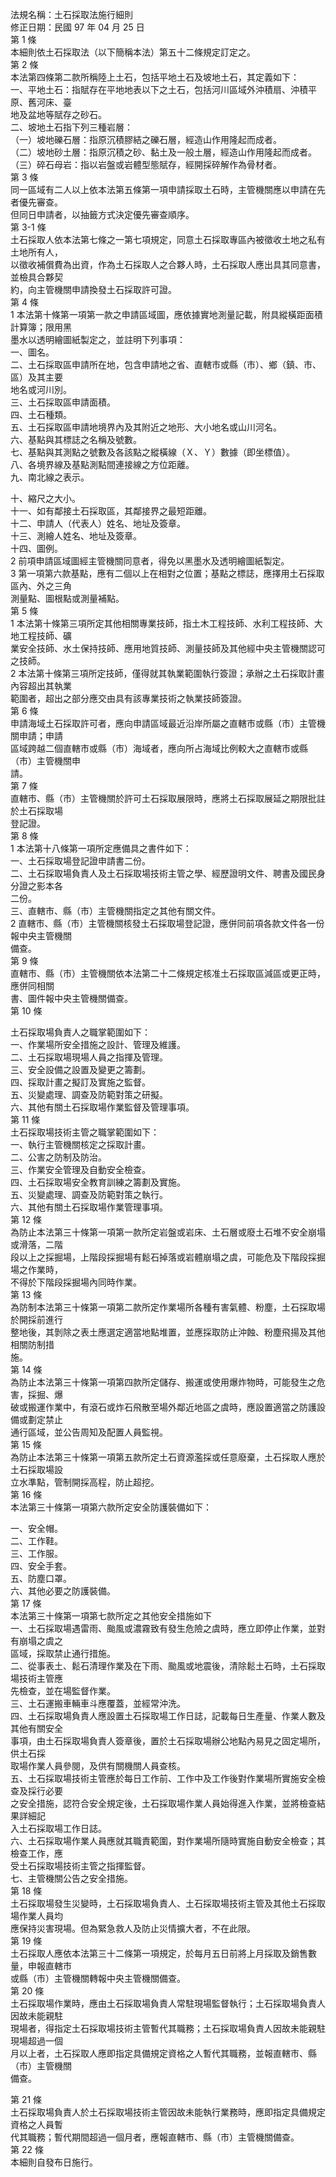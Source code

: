 法規名稱：土石採取法施行細則  
修正日期：民國 97 年 04 月 25 日  
第 1 條  
本細則依土石採取法（以下簡稱本法）第五十二條規定訂定之。  
第 2 條  
本法第四條第二款所稱陸上土石，包括平地土石及坡地土石，其定義如下：  
一、平地土石：指賦存在平地地表以下之土石，包括河川區域外沖積扇、沖積平原、舊河床、臺  
地及盆地等賦存之砂石。  
二、坡地土石指下列三種岩層：  
（一）坡地礫石層：指原沉積膠結之礫石層，經造山作用隆起而成者。  
（二）坡地砂土層：指原沉積之砂、黏土及一般土層，經造山作用隆起而成者。  
（三）碎石母岩：指以岩盤或岩體型態賦存，經開採碎解作為骨材者。  
第 3 條  
同一區域有二人以上依本法第五條第一項申請採取土石時，主管機關應以申請在先者優先審查。  
但同日申請者，以抽籤方式決定優先審查順序。  
第 3-1 條  
土石採取人依本法第七條之一第七項規定，同意土石採取專區內被徵收土地之私有土地所有人，  
以徵收補償費為出資，作為土石採取人之合夥人時，土石採取人應出具其同意書，並檢具合夥契  
約，向主管機關申請換發土石採取許可證。  
第 4 條  
1 本法第十條第一項第一款之申請區域圖，應依據實地測量記載，附具縱橫距面積計算簿；限用黑  
墨水以透明繪圖紙製定之，並註明下列事項：  
一、圖名。  
二、土石採取區申請所在地，包含申請地之省、直轄市或縣（市）、鄉（鎮、市、區）及其主要  
地名或河川別。  
三、土石採取區申請面積。  
四、土石種類。  
五、土石採取區申請地境界內及其附近之地形、大小地名或山川河名。  
六、基點與其標誌之名稱及號數。  
七、基點與其測點之號數及各該點之縱橫線（Ｘ、Ｙ）數據（即坐標值）。  
八、各境界線及基點測點間連接線之方位距離。  
九、南北線之表示。  


十、縮尺之大小。  
十一、如有鄰接土石採取區，其鄰接界之最短距離。  
十二、申請人（代表人）姓名、地址及簽章。  
十三、測繪人姓名、地址及簽章。  
十四、圖例。  
2 前項申請區域圖經主管機關同意者，得免以黑墨水及透明繪圖紙製定。  
3 第一項第六款基點，應有二個以上在相對之位置；基點之標誌，應擇用土石採取區內、外之三角  
測量點、圖根點或測量補點。  
第 5 條  
1 本法第十條第三項所定其他相關專業技師，指土木工程技師、水利工程技師、大地工程技師、礦  
業安全技師、水土保持技師、應用地質技師、測量技師及其他經中央主管機關認可之技師。  
2 本法第十條第三項所定技師，僅得就其執業範圍執行簽證；承辦之土石採取計畫內容超出其執業  
範圍者，超出之部分應交由具有該專業技術之執業技師簽證。  
第 6 條  
申請海域土石採取許可者，應向申請區域最近沿岸所屬之直轄市或縣（市）主管機關申請；申請  
區域跨越二個直轄市或縣（市）海域者，應向所占海域比例較大之直轄市或縣（市）主管機關申  
請。  
第 7 條  
直轄市、縣（市）主管機關於許可土石採取展限時，應將土石採取展延之期限批註於土石採取場  
登記證。  
第 8 條  
1 本法第十八條第一項所定應備具之書件如下：  
一、土石採取場登記證申請書二份。  
二、土石採取場負責人及土石採取場技術主管之學、經歷證明文件、聘書及國民身分證之影本各  
二份。  
三、直轄市、縣（市）主管機關指定之其他有關文件。  
2 直轄市、縣（市）主管機關核發土石採取場登記證，應併同前項各款文件各一份報中央主管機關  
備查。  
第 9 條  
直轄市、縣（市）主管機關依本法第二十二條規定核准土石採取區減區或更正時，應併同相關  
書、圖件報中央主管機關備查。  
第 10 條  


土石採取場負責人之職掌範圍如下：  
一、作業場所安全措施之設計、管理及維護。  
二、土石採取場現場人員之指揮及管理。  
三、安全設備之設置及變更之籌劃。  
四、採取計畫之擬訂及實施之監督。  
五、災變處理、調查及防範對策之研擬。  
六、其他有關土石採取場作業監督及管理事項。  
第 11 條  
土石採取場技術主管之職掌範圍如下：  
一、執行主管機關核定之採取計畫。  
二、公害之防制及防治。  
三、作業安全管理及自動安全檢查。  
四、土石採取場安全教育訓練之籌劃及實施。  
五、災變處理、調查及防範對策之執行。  
六、其他有關土石採取場作業管理事項。  
第 12 條  
為防止本法第三十條第一項第一款所定岩盤或岩床、土石層或廢土石堆不安全崩塌或滑落，二階  
段以上之採掘場，上階段採掘場有鬆石掉落或岩體崩塌之虞，可能危及下階段採掘場之作業時，  
不得於下階段採掘場內同時作業。  
第 13 條  
為防制本法第三十條第一項第二款所定作業場所各種有害氣體、粉塵，土石採取場於開採前進行  
整地後，其剝除之表土應選定適當地點堆置，並應採取防止沖蝕、粉塵飛揚及其他相關防制措  
施。  
第 14 條  
為防止本法第三十條第一項第四款所定儲存、搬運或使用爆炸物時，可能發生之危害，採掘、爆  
破或搬運作業中，有滾石或炸石飛散至場外鄰近地區之虞時，應設置適當之防護設備或劃定禁止  
通行區域，並公告周知及配置人員監視。  
第 15 條  
為防止本法第三十條第一項第五款所定土石資源濫採或任意廢棄，土石採取人應於土石採取場設  
立水準點，管制開採高程，防止超挖。  
第 16 條  
本法第三十條第一項第六款所定安全防護裝備如下：  


一、安全帽。  
二、工作鞋。  
三、工作服。  
四、安全手套。  
五、防塵口罩。  
六、其他必要之防護裝備。  
第 17 條  
本法第三十條第一項第七款所定之其他安全措施如下  
一、土石採取場遇雷雨、颱風或濃霧致有發生危險之虞時，應立即停止作業，並對有崩塌之虞之  
區域，採取禁止通行措施。  
二、從事表土、鬆石清理作業及在下雨、颱風或地震後，清除鬆土石時，土石採取場技術主管應  
先檢查，並在場監督作業。  
三、土石運搬車輛車斗應覆蓋，並經常沖洗。  
四、土石採取場負責人應設置土石採取場工作日誌，記載每日生產量、作業人數及其他有關安全  
事項，由土石採取場負責人簽章後，置於土石採取場辦公地點內易見之固定場所，供土石採  
取場作業人員參閱，及供有關機關人員查核。  
五、土石採取場技術主管應於每日工作前、工作中及工作後對作業場所實施安全檢查及採行必要  
之安全措施，認符合安全規定後，土石採取場作業人員始得進入作業，並將檢查結果詳細記  
入土石採取場工作日誌。  
六、土石採取場作業人員應就其職責範圍，對作業場所隨時實施自動安全檢查；其檢查工作，應  
受土石採取場技術主管之指揮監督。  
七、主管機關公告之安全措施。  
第 18 條  
土石採取場發生災變時，土石採取場負責人、土石採取場技術主管及其他土石採取場作業人員均  
應保持災害現場。但為緊急救人及防止災情擴大者，不在此限。  
第 19 條  
土石採取人應依本法第三十二條第一項規定，於每月五日前將上月採取及銷售數量，申報直轄市  
或縣（市）主管機關轉報中央主管機關備查。  
第 20 條  
土石採取場作業時，應由土石採取場負責人常駐現場監督執行；土石採取場負責人因故未能親駐  
現場者，得指定土石採取場技術主管暫代其職務；土石採取場負責人因故未能親駐現場超過一個  
月以上者，土石採取人應即指定具備規定資格之人暫代其職務，並報直轄市、縣（市）主管機關  
備查。  


第 21 條  
土石採取場負責人於土石採取場技術主管因故未能執行業務時，應即指定具備規定資格之人員暫  
代其職務；暫代期間超過一個月者，應報直轄市、縣（市）主管機關備查。  
第 22 條  
本細則自發布日施行。  


